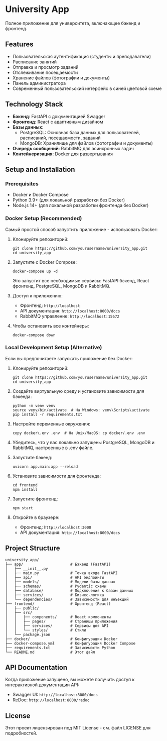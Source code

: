 # University App 

Полное приложение для университета, включающее бэкенд и фронтенд.

## Features

- Пользовательская аутентификация (студенты и преподаватели)
- Расписание занятий
- Отправка и просмотр заданий
- Отслеживание посещаемости
- Хранение файлов (фотографии и документы)
- Панель администратора
- Современный пользовательский интерфейс в синей цветовой схеме

## Technology Stack

- **Бэкенд**: FastAPI с документацией Swagger
- **Фронтенд**: React с адаптивным дизайном
- **Базы данных**:
  - PostgreSQL: Основная база данных для пользователей, расписаний, посещаемости, заданий
  - MongoDB: Хранилище для файлов (фотографии и документы)
- **Очередь сообщений**: RabbitMQ для асинхронных задач
- **Контейнеризация**: Docker для развертывания

## Setup and Installation

### Prerequisites

- Docker и Docker Compose
- Python 3.9+ (для локальной разработки без Docker)
- Node.js 14+ (для локальной разработки фронтенда без Docker)

### Docker Setup (Recommended)

Самый простой способ запустить приложение - использовать Docker:

1. Клонируйте репозиторий:
   ```
   git clone https://github.com/yourusername/university_app.git
   cd university_app
   ```

2. Запустите с Docker Compose:
   ```
   docker-compose up -d
   ```
   Это запустит все необходимые сервисы: FastAPI бэкенд, React фронтенд, PostgreSQL, MongoDB и RabbitMQ.

3. Доступ к приложению:
   - Фронтенд: `http://localhost`
   - API документация: `http://localhost:8000/docs`
   - RabbitMQ управление: `http://localhost:15672`

4. Чтобы остановить все контейнеры:
   ```
   docker-compose down
   ```

### Local Development Setup (Alternative)

Если вы предпочитаете запускать приложение без Docker:

1. Клонируйте репозиторий:
   ```
   git clone https://github.com/yourusername/university_app.git
   cd university_app
   ```

2. Создайте виртуальную среду и установите зависимости для бэкенда:
   ```
   python -m venv venv
   source venv/bin/activate  # На Windows: venv\Scripts\activate
   pip install -r requirements.txt
   ```

3. Настройте переменные окружения:
   ```
   copy docker\.env .env  # На Unix/MacOS: cp docker/.env .env
   ```

4. Убедитесь, что у вас локально запущены PostgreSQL, MongoDB и RabbitMQ, настроенные в .env файле.

5. Запустите бэкенд:
   ```
   uvicorn app.main:app --reload
   ```

6. Установите зависимости для фронтенда:
   ```
   cd frontend
   npm install
   ```

7. Запустите фронтенд:
   ```
   npm start
   ```

8. Откройте в браузере:
   - Фронтенд: `http://localhost:3000`
   - API документация: `http://localhost:8000/docs`

## Project Structure

```
university_app/
├── app/                     # Бэкенд (FastAPI)
│   ├── __init__.py
│   ├── main.py              # Точка входа FastAPI
│   ├── api/                 # API эндпоинты
│   ├── models/              # Модели базы данных
│   ├── schemas/             # Pydantic схемы
│   ├── database/            # Подключения к базам данных
│   ├── services/            # Бизнес-логика
│   └── dependencies/        # Зависимости для инъекций
├── frontend/                # Фронтенд (React)
│   ├── public/
│   ├── src/
│   │   ├── components/      # React компоненты
│   │   ├── pages/           # Страницы приложения
│   │   ├── services/        # Сервисы для API
│   │   └── styles/          # Стили
│   └── package.json
├── docker/                  # Конфигурации Docker
├── docker-compose.yml       # Конфигурация Docker Compose
├── requirements.txt         # Зависимости Python
└── README.md                # Этот файл
```

## API Documentation

Когда приложение запущено, вы можете получить доступ к интерактивной документации API:
- Swagger UI: `http://localhost:8000/docs`
- ReDoc: `http://localhost:8000/redoc`

## License

Этот проект лицензирован под MIT License - см. файл LICENSE для подробностей.
